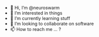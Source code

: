 - 👋 Hi, I’m @neuroswarm
- 👀 I’m interested in things
- 🌱 I’m currently learning stuff
- 💞️ I’m looking to collaborate on software
- 📫 How to reach me ... ?

<!---
neuroswarm/neuroswarm is a ✨ special ✨ repository because its `README.md` (this file) appears on your GitHub profile.
You can click the Preview link to take a look at your changes.
--->
